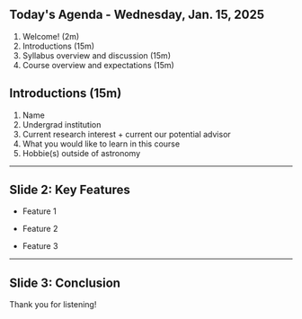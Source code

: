 ## Today's Agenda - Wednesday, Jan. 15, 2025

1. Welcome! (2m)
2. Introductions (15m)
3. Syllabus overview and discussion (15m)
4. Course overview and expectations (15m)



## Introductions (15m)

1. Name
2. Undergrad institution
3. Current research interest + current our potential advisor
4. What you would like to learn in this course
5. Hobbie(s) outside of astronomy



--- 



## Slide 2: Key Features



* Feature 1

* Feature 2

* Feature 3



--- 



## Slide 3: Conclusion



Thank you for listening!


